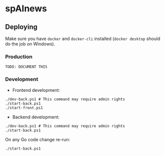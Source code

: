 # spAInews

## Deploying

Make sure you have `docker` and `docker-cli` installed (`docker desktop` should do the job on Windows).

### Production

```shell
TODO: DOCUMENT THIS
```

### Development

- Frontend development:

```shell
./dev-back.ps1 # This command may require admin rights
./start-back.ps1
./start-front.ps1
```

- Backend development:

```shell
./dev-back.ps1 # This command may require admin rights
./start-back.ps1
```

On any Go code change re-run:

```shell
./start-back.ps1
```
